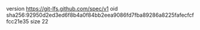 version https://git-lfs.github.com/spec/v1
oid sha256:92950d2ed3ed6f8b4a0f84bb2eea9086fd7fba89286a8225fafecfcffcc21e35
size 22
